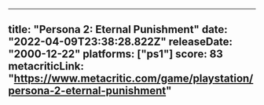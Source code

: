 
---
title: "Persona 2: Eternal Punishment"
date: "2022-04-09T23:38:28.822Z"
releaseDate: "2000-12-22"
platforms: ["ps1"]
score: 83
metacriticLink: "https://www.metacritic.com/game/playstation/persona-2-eternal-punishment"
---
